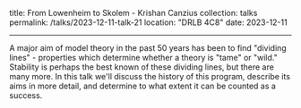 title: From Lowenheim to Skolem - Krishan Canzius
collection: talks
permalink: /talks/2023-12-11-talk-21
location: "DRLB 4C8"
date: 2023-12-11

---

A major aim of model theory in the past 50 years has been to find "dividing lines" - properties which determine whether a theory is "tame" or "wild." Stability is perhaps the best known of these dividing lines, but there are many more. In this talk we'll discuss the history of this program, describe its aims in more detail, and determine to what extent it can be counted as a success.  